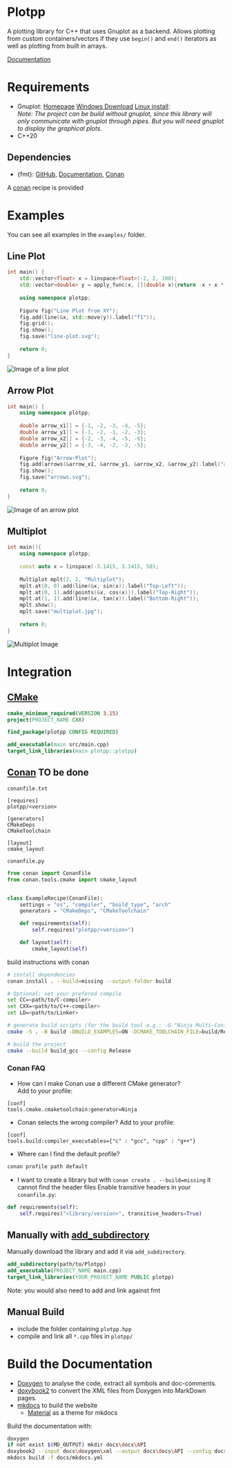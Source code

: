 Plotpp
======

A plotting library for C++ that uses Gnuplot as a backend.
Allows plotting from custom containers/vectors if they use `begin()` and `end()` iterators as well as plotting from built in arrays.

[Documentation](https://tobiaswallner.github.io/plotpp/)

Requirements
============
- Gnuplot: [Homepage](http://gnuplot.info/index.html) [Windows Download](https://sourceforge.net/projects/gnuplot/files/gnuplot/) [Linux install](https://riptutorial.com/gnuplot/example/11275/installation-or-setup):  
	*Note: The project can be build without gnuplot,
	since this library will only communicate with gnuplot through pipes. 
	But you will need gnuplot to display the graphical plots.*
- C++20


Dependencies
------------
- {fmt}: [GitHub](https://github.com/fmtlib/fmt), [Documentation](https://fmt.dev/11.0/), [Conan](https://conan.io/center/recipes/fmt?version=)

A [conan](https://conan.io/) recipe is provided

Examples
========

You can see all examples in the `examples/` folder.

Line Plot
---------

```C++
int main() {
	std::vector<float> x = linspace<float>(-2, 2, 100);
	std::vector<double> y = apply_func(x, [](double x){return -x + x * x * x;});
	
	using namespace plotpp;
	
	Figure fig("Line Plot from XY");
	fig.add(line(&x, std::move(y)).label("f1"));
	fig.grid();
	fig.show();
	fig.save("line-plot.svg");
	
    return 0;
}
```
![Image of a line plot](images/line-plot.svg)

Arrow Plot
----------

```C++
int main() {
	using namespace plotpp;
	
	double arrow_x1[] = {-1, -2, -3, -4, -5};
	double arrow_y1[] = {-1, -2, -1, -2, -3};
	double arrow_x2[] = {-2, -3, -4, -5, -6};
	double arrow_y2[] = {-3, -4, -2, -3, -5};
	
	Figure fig("Arrow-Plot");
	fig.add(arrows(&arrow_x1, &arrow_y1, &arrow_x2, &arrow_y2).label("arrow plot"));
	fig.show();
	fig.save("arrows.svg");
	
    return 0;
}
```

![Image of an arrow plot](images/arrows.svg)

Multiplot
---------

```C++
int main(){
	using namespace plotpp;
	
	const auto x = linspace(-3.1415, 3.1415, 50);
	
	Multiplot mplt(2, 2, "Multiplot");
	mplt.at(0, 0).add(line(&x, sin(x)).label("Top-Left"));
	mplt.at(0, 1).add(points(&x, cos(x))).label("Top-Right"));
	mplt.at(1, 1).add(line(&x, tan(x)).label("Bottom-Right"));
	mplt.show();
	mplt.save("multiplot.jpg");
	
	return 0;
}
```

![Multiplot Image](images/multiplot.jpg)

Integration
===========

[CMake](https://cmake.org/)
---------------------------
```cmake
cmake_minimum_required(VERSION 3.15)
project(PROJECT_NAME CXX)

find_package(plotpp CONFIG REQUIRED)

add_executable(main src/main.cpp)
target_link_libraries(main plotpp::plotpp)
```

[Conan](https://conan.io/) **TO be done**
--------------------------
`conanfile.txt`
```conanfile
[requires]
plotpp/<version>

[generators]
CMakeDeps
CMakeToolchain

[layout]
cmake_layout
```

`conanfile.py`
```py
from conan import ConanFile
from conan.tools.cmake import cmake_layout


class ExampleRecipe(ConanFile):
    settings = "os", "compiler", "build_type", "arch"
    generators = "CMakeDeps", "CMakeToolchain"

    def requirements(self):
        self.requires("plotpp/<version>")

    def layout(self):
        cmake_layout(self)
```

build instructions with conan
```bash
# install dependencies
conan install . --build=missing --output-folder build

# Optional: set your prefered compile
set CC=<path/to/C-compiler>
set CXX=<path/to/C++-compiler>
set LD=<path/to/Linker>

# generate build scripts (for the build tool e.g.: -G "Ninja Multi-Config")
cmake -S . -B build -DBUILD_EXAMPLES=ON -DCMAKE_TOOLCHAIN_FILE=build/Release/generators/conan_toolchain.cmake

# build the project
cmake --build build_gcc --config Release
```

### Conan FAQ
+ 	How can I make Conan use a different CMake generator?  
	Add to your profile:
```
[conf]
tools.cmake.cmaketoolchain:generator=Ninja
```
+	Conan selects the wrong compiler?
	Add to your profile:
```
[conf]
tools.build:compiler_executables={"c" : "gcc", "cpp" : "g++"}
```
+	Where can I find the default profile?
```bash
conan profile path default
```
+	I want to create a library but with `conan create . --build=missing` it cannot find the header files
	Enable transitive headers in your `conanfile.py`:
```py
def requirements(self):
	self.requires("<library/version>", transitive_headers=True)
```

Manually with [add_subdirectory](https://cmake.org/cmake/help/latest/command/add_subdirectory.html)
------------------------
Manually download the library and add it via `add_subdirectory`.
```cmake
add_subdirectory(path/to/Plotpp)
add_executable(PROJECT_NAME main.cpp)
target_link_libraries(YOUR_PROJECT_NAME PUBLIC plotpp)
```
Note: you would also need to add and link against fmt

Manual Build
------------
- include the folder containing `plotpp.hpp`
- compile and link all `*.cpp` files in `plotpp/`

# Build the Documentation

- [Doxygen](https://doxygen.nl/index.html) to analyse the code, extract all symbols and doc-comments.
- [doxybook2](https://github.com/matusnovak/doxybook2) to convert the XML files from Doxygen into MarkDown pages.
- [mkdocs](https://www.mkdocs.org/) to build the website
  - [Material](https://squidfunk.github.io/mkdocs-material/) as a theme for mkdocs
  
Build the documentation with:
```bash
doxygen
if not exist $(MD_OUTPUT) mkdir docs\docs\API
doxybook2 --input docs\doxygen\xml --output docs\docs\API --config docs/doxybook2-config.json
mkdocs build -f docs/mkdocs.yml
```

